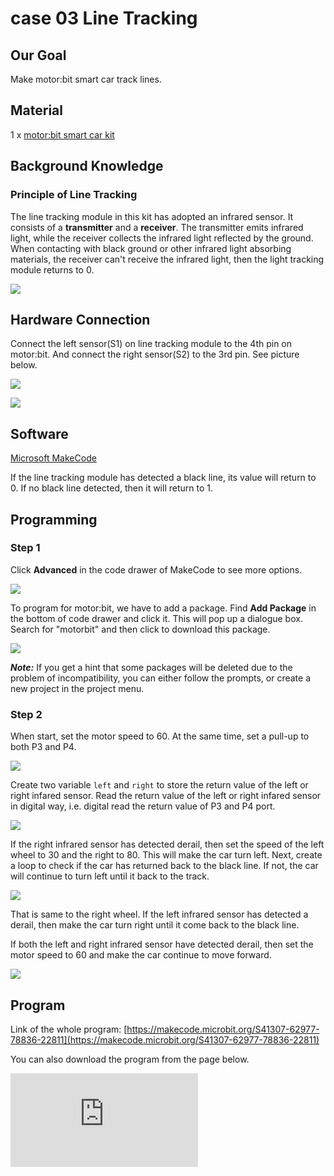 ﻿# case 03 Line Tracking

## Our Goal

 Make motor:bit smart car track lines.


## Material

 1 x [motor:bit smart car kit](https://www.elecfreaks.com/motor-bit-acrylic-smart-car-kit.html)


## Background Knowledge

### Principle of Line Tracking

 The line tracking module in this kit has adopted an infrared sensor. It consists of a **transmitter** and a **receiver**. The transmitter emits infrared light, while the receiver collects the infrared light reflected by the ground.
 When contacting with black ground or other infrared light absorbing materials, the receiver can't receive the infrared light, then the light tracking module returns to 0.

![](https://wiki-media-ef.oss-cn-hongkong.aliyuncs.com//images/UdHpeaS.jpg)


## Hardware Connection


Connect the left sensor(S1) on line tracking module to the 4th pin on motor:bit.
And connect the right sensor(S2) to the 3rd pin. See picture below.

![](https://wiki-media-ef.oss-cn-hongkong.aliyuncs.com//images/BOpsVvF.jpg)

![](https://wiki-media-ef.oss-cn-hongkong.aliyuncs.com//images/kzPngGo.jpg)


## Software

[Microsoft MakeCode](https://makecode.microbit.org/#)

 If the line tracking module has detected a black line, its value will return to 0. If no black line detected, then it will return to 1.


## Programming


### Step 1

Click **Advanced** in the code drawer of MakeCode to see more options.

![](https://wiki-media-ef.oss-cn-hongkong.aliyuncs.com//images/LjMR5IU.png)

To program for motor:bit, we have to add a package. Find **Add Package** in the bottom of code drawer and click it. This will pop up a dialogue box. Search for "motorbit" and then click to download this package.

![](https://wiki-media-ef.oss-cn-hongkong.aliyuncs.com//images/XDlSfIS.png)

***Note:*** If you get a hint that some packages will be deleted due to the problem of incompatibility, you can either follow the prompts, or create a new project in the project menu.

### Step 2

When start, set the motor speed to 60. At the same time, set a pull-up to both P3 and P4.

![](https://wiki-media-ef.oss-cn-hongkong.aliyuncs.com//images/Gsd06ub.png)

Create two variable `left` and `right` to store the return value of the left or right infared sensor. Read the return value of the left or right infared sensor in digital way, i.e. digital read the return value of P3 and P4 port.

![](https://wiki-media-ef.oss-cn-hongkong.aliyuncs.com//images/sFbfJsT.png)

If the right infrared sensor has detected derail, then set the speed of the left wheel to 30 and the right to 80. This will make the car turn left. Next, create a loop to check if the car has returned back to the black line. If not, the car will continue to turn left until it back to the track.

![](https://wiki-media-ef.oss-cn-hongkong.aliyuncs.com//images/bWmuV0v.png)

That is same to the right wheel. If the left infrared sensor has detected a derail, then make the car turn right until it come back to the black line.

If both the left and right infrared sensor have detected derail, then set the motor speed to 60 and make the car continue to move forward.

![](https://wiki-media-ef.oss-cn-hongkong.aliyuncs.com//images/X10NnQL.png)

## Program


Link of the whole program: [https://makecode.microbit.org/S41307-62977-78836-22811](https://makecode.microbit.org/S41307-62977-78836-22811)

You can also download the program from the page below.

<div
    style={{
        position: 'relative',
        paddingBottom: '60%',
        overflow: 'hidden',
    }}
>
    <iframe
        src="https://makecode.microbit.org/S41307-62977-78836-22811"
        frameborder="0"
        sandbox="allow-popups allow-forms allow-scripts allow-same-origin"
        style={{
            position: 'absolute',
            width: '100%',
            height: '100%',
        }}
    />
</div>


***Note:*** Objects that can absorb infrared light can be regarded as black line.


## Result

Motor:bit car moves along the scheduled black line.

## Think


## FAQ


## Relative Readings
